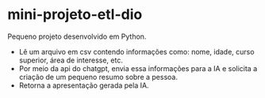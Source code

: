 # mini-projeto-etl-dio
Pequeno projeto desenvolvido em Python. 

* Lê um arquivo em csv contendo informações como: nome, idade, curso superior, área de interesse, etc.
* Por meio da api do chatgpt, envia essa informações para a IA e solicita a criação de um pequeno resumo sobre a pessoa.
* Retorna a apresentação gerada pela IA.
